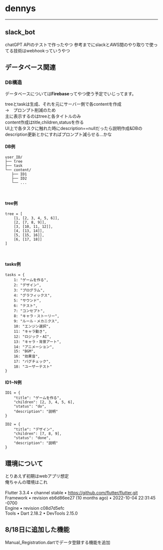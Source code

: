 # dennys

***

## slack_bot
chatGPT APIのテストで作ったやつ
参考までにslackとAWS間のやり取りで使ってる技術はwebhookっていうやつ

## データベース関連

### DB構造

データベースについては**Firebase**ってやつ使う予定でいじってます。

treeとtaskは生成、それを元にサーバー側で各contentを作成<br> 
→　プロンプト削減のため<br>
主に表示するのはtreeと各タイトルのみ<br>
content作成はtitle,children,statusを作る<br>
UI上で各タスクに触れた時にdescription==nullだったら説明作成&DBのdescription更新とかにすればプロンプト減らせる...かな


#### DB例

``` 
user_ID/ 
├── tree
├── task
└── content/
   ├── ID1
   ├── ID2
   └── ...
```
<br>



#### tree例

```
tree = [
    [1, [2, 3, 4, 5, 6]],
    [2, [7, 8, 9]],
    [3, [10, 11, 12]],
    [4, [13, 14]],
    [5, [15, 16]],
    [6, [17, 18]]
]
```
<br>

#### tasks例
```
tasks = {
    1: "ゲームを作る",
    2: "デザイン",
    3: "プログラム",
    4: "グラフィックス",
    5: "サウンド",
    6: "テスト",
    7: "コンセプト",
    8: "キャラ・ストーリー",
    9: "ルール・メカニクス",
    10: "エンジン選択",
    11: "キャラ動き",
    12: "ロジック・AI",
    13: "キャラ・背景アート",
    14: "アニメーション",
    15: "BGM",
    16: "効果音",
    17: "バグチェック",
    18: "ユーザーテスト"
}
```


#### ID1~N例

```
ID1 = {
    "title": "ゲームを作る",
    "children": [2, 3, 4, 5, 6],
    "status": "do",
    "description": "説明"
}

ID2 = {
    "title": "デザイン",
    "children": [7, 8, 9],
    "status": "done",
    "description": "説明"
}
```


## 環境について

とりあえず初期はwebアプリ想定<br>
俺ちゃんの環境はこれ<br><br>
Flutter 3.3.4 • channel stable • https://github.com/flutter/flutter.git<br>
Framework • revision eb6d86ee27 (10 months ago) • 2022-10-04 22:31:45 -0700<br>
Engine • revision c08d7d5efc<br>
Tools • Dart 2.18.2 • DevTools 2.15.0

## 8/18日に追加した機能
 

Manual_Registration.dartでデータ登録する機能を追加